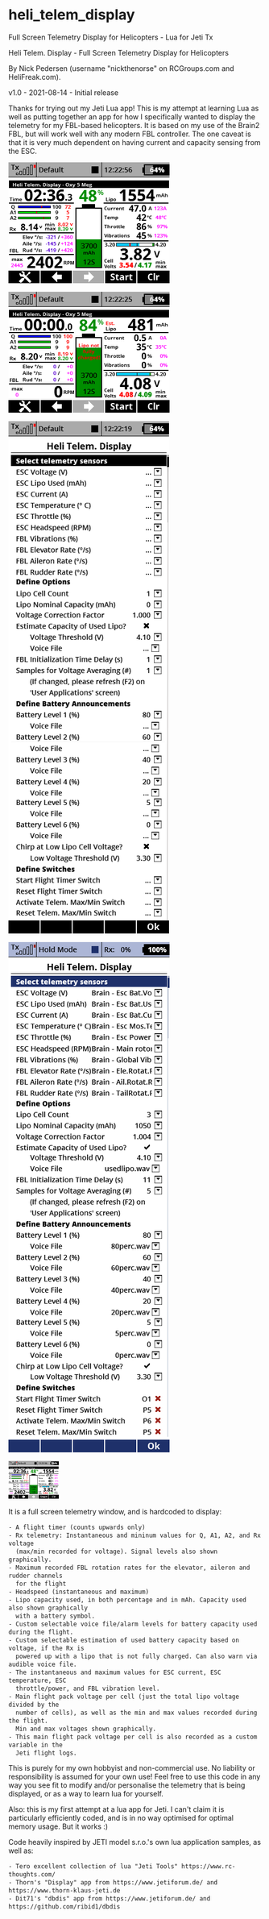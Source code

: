 # heli_telem_display
Full Screen Telemetry Display for Helicopters - Lua for Jeti Tx

Heli Telem. Display - Full Screen Telemetry Display for Helicopters

By Nick Pedersen (username "nickthenorse" on RCGroups.com and HeliFreak.com).

v1.0 - 2021-08-14 - Initial release

Thanks for trying out my Jeti Lua app! This is my attempt at learning Lua as well as 
putting together an app for how I specifically wanted to display the telemetry for my
FBL-based helicopters. It is based on my use of the Brain2 FBL, but will work well with
any modern FBL controller. The one caveat is that it is very much dependent on having
current and capacity sensing from the ESC.

![Screenshot Main Window](screenshot_main_window.png?raw=true "Screenshot Main Window")

![Screenshot Main Window, not fully charged lipo detected at startup](screenshot_not_fully_charged_lipo_at_startup.png?raw=true "Screenshot Main Window, not fully charged lipo detected at startup")

![Screenshot menu - Defaults](screenshot_menu_defaults.png?raw=true "Screenshot Menu - Defaults")

![Screenshot menu - Example of My Setup](screenshot_menu_example_setup.png?raw=true "Screenshot Menu - Example of my Setup")

 <img src="/screenshot_main_window.png" width="100" />
 
It is a full screen telemetry window, and is hardcoded to display:

	- A flight timer (counts upwards only)
	- Rx telemetry: Instantaneous and mininum values for Q, A1, A2, and Rx voltage 
	  (max/min recorded for voltage). Signal levels also shown graphically.
	- Maximum recorded FBL rotation rates for the elevator, aileron and rudder channels 
	  for the flight
	- Headspeed (instantaneous and maximum)
	- Lipo capacity used, in both percentage and in mAh. Capacity used also shown graphically
	  with a battery symbol.
	- Custom selectable voice file/alarm levels for battery capacity used during the flight.
	- Custom selectable estimation of used battery capacity based on voltage, if the Rx is
	  powered up with a lipo that is not fully charged. Can also warn via audible voice file.
	- The instantaneous and maximum values for ESC current, ESC temperature, ESC 
	  throttle/power, and FBL vibration level.
	- Main flight pack voltage per cell (just the total lipo voltage divided by the
	  number of cells), as well as the min and max values recorded during the flight.
	  Min and max voltages shown graphically.
	- This main flight pack voltage per cell is also recorded as a custom variable in the
	  Jeti flight logs.
	  
This is purely for my own hobbyist and non-commercial use.	No liability or responsibility 
is assumed for your own use! Feel free to use this code in any way you see fit to modify 
and/or personalise the telemetry that is being displayed, or as a way to learn lua for yourself.

Also: this is my first attempt at a lua app for Jeti. I can't claim it is particularly
efficiently coded, and is in no way optimised for optimal memory usage. But it works :)

Code heavily inspired by JETI model s.r.o.'s own lua application samples, as well as:

	- Tero excellent collection of lua "Jeti Tools" https://www.rc-thoughts.com/
	- Thorn's "Display" app from https://www.jetiforum.de/ and https://www.thorn-klaus-jeti.de
	- Dit71's "dbdis" app from https://www.jetiforum.de/ and https://github.com/ribid1/dbdis
